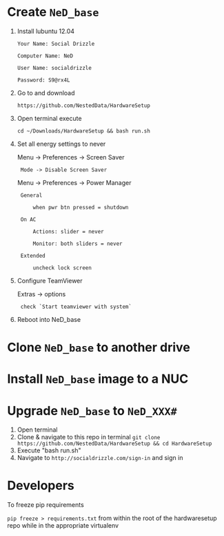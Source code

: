 # Create `NeD_base`

1. Install lubuntu 12.04

	`Your Name: Social Drizzle`

	`Computer Name: NeD `
	
	`User Name: socialdrizzle `
	
	`Password: S9@rx4L`
	
2. Go to and download

	`https://github.com/NestedData/HardwareSetup`
	
3. Open terminal execute 

	`cd ~/Downloads/HardwareSetup && bash run.sh`
	
4. Set all energy settings to never

	Menu -> Preferences -> Screen Saver
	
		Mode -> Disable Screen Saver
		
	Menu -> Preferences -> Power Manager
	
		General
		
			when pwr btn pressed = shutdown
			
		On AC
		
			Actions: slider = never
			
			Monitor: both sliders = never
			
		Extended
		
			uncheck lock screen
			
5. Configure TeamViewer

	Extras -> options
	
		check `Start teamviewer with system`
	
	
6. Reboot into NeD_base

# Clone `NeD_base` to another drive

# Install `NeD_base` image to a NUC

# Upgrade `NeD_base` to `NeD_XXX#`

1. Open terminal
2. Clone & navigate to this repo in terminal `git clone https://github.com/NestedData/HardwareSetup && cd HardwareSetup`
3. Execute "bash run.sh"
4. Navigate to `http://socialdrizzle.com/sign-in` and sign in

# Developers

To freeze pip requirements

`pip freeze > requirements.txt` from within the root of the hardwaresetup repo while in the appropriate virtualenv

